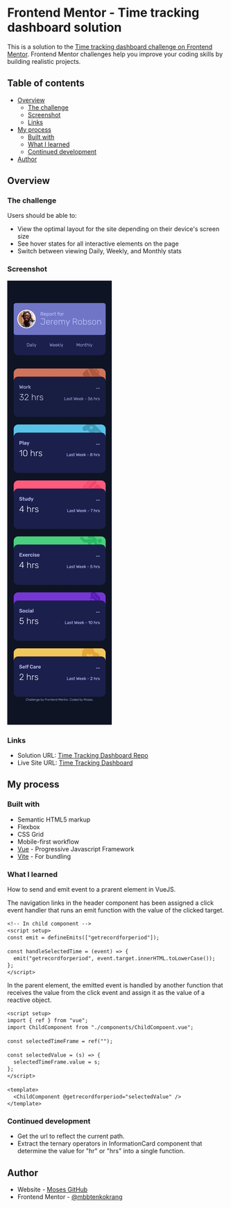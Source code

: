 # Frontend Mentor - Time tracking dashboard solution

This is a solution to the [Time tracking dashboard challenge on Frontend Mentor](https://www.frontendmentor.io/challenges/time-tracking-dashboard-UIQ7167Jw). Frontend Mentor challenges help you improve your coding skills by building realistic projects.

## Table of contents

- [Overview](#overview)
  - [The challenge](#the-challenge)
  - [Screenshot](#screenshot)
  - [Links](#links)
- [My process](#my-process)
  - [Built with](#built-with)
  - [What I learned](#what-i-learned)
  - [Continued development](#continued-development)
- [Author](#author)

## Overview

### The challenge

Users should be able to:

- View the optimal layout for the site depending on their device's screen size
- See hover states for all interactive elements on the page
- Switch between viewing Daily, Weekly, and Monthly stats

### Screenshot

![](./screenshot.jpg)

### Links

- Solution URL: [Time Tracking Dashboard Repo](https://github.com/mbtenkorang/time-tracking-dashboard-fem)
- Live Site URL: [Time Tracking Dashboard](https://time-tracking-dashboard-fem.onrender.com)

## My process

### Built with

- Semantic HTML5 markup
- Flexbox
- CSS Grid
- Mobile-first workflow
- [Vue](https://vuejs.org/) - Progressive Javascript Framework
- [Vite](https://vitejs.dev/) - For bundling

### What I learned

How to send and emit event to a prarent element in VueJS.

The navigation links in the header component has been assigned a click event handler that runs an emit function with the value of the clicked target.

```vue
<!-- In child component -->
<script setup>
const emit = defineEmits(["getrecordforperiod"]);

const handleSelectedTime = (event) => {
  emit("getrecordforperiod", event.target.innerHTML.toLowerCase());
};
</script>
```

In the parent element, the emitted event is handled by another function that receives the value from the click event and assign it as the value of a reactive object.

```vue
<script setup>
import { ref } from "vue";
import ChildComponent from "./components/ChildCompoent.vue";

const selectedTimeFrame = ref("");

const selectedValue = (s) => {
  selectedTimeFrame.value = s;
};
</script>

<template>
  <ChildComponent @getrecordforperiod="selectedValue" />
</template>
```

### Continued development

- Get the url to reflect the current path.
- Extract the ternary operators in InformationCard component that determine the value for "hr" or "hrs" into a single function.

## Author

- Website - [Moses GitHub](https://github.com/mbtenkorang)
- Frontend Mentor - [@mbbtenkokrang](https://www.frontendmentor.io/profile/mbtenkorang)
